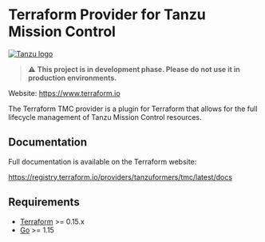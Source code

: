 # Terraform Provider for Tanzu Mission Control

[![Tanzu logo](https://docs.vmware.com/en/VMware-Tanzu-Kubernetes-Grid/images/GUID-8546DDD9-718A-42F7-9EDB-0BCC3A316BB6-low.png "Tanzu")](https://tanzu.vmware.com/mission-control)

> :warning: **This project is in development phase. Please do not use it in production environments.**

Website: <https://www.terraform.io>

The Terraform TMC provider is a plugin for Terraform that allows for the full lifecycle management of Tanzu Mission Control resources.

## Documentation

Full documentation is available on the Terraform website:

<https://registry.terraform.io/providers/tanzuformers/tmc/latest/docs>

## Requirements

- [Terraform](https://www.terraform.io/downloads.html) >= 0.15.x
- [Go](https://golang.org/doc/install) >= 1.15
